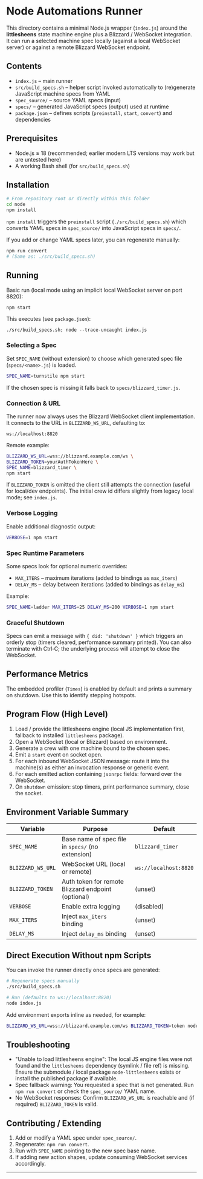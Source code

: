 # Node Automations Runner

This directory contains a minimal Node.js wrapper (`index.js`) around the **littlesheens** state machine engine plus a Blizzard / WebSocket integration. It can run a selected machine spec locally (against a local WebSocket server) or against a remote Blizzard WebSocket endpoint.

## Contents
- `index.js` – main runner
- `src/build_specs.sh` – helper script invoked automatically to (re)generate JavaScript machine specs from YAML
- `spec_source/` – source YAML specs (input)
- `specs/` – generated JavaScript specs (output) used at runtime
- `package.json` – defines scripts (`preinstall`, `start`, `convert`) and dependencies

## Prerequisites
- Node.js ≥ 18 (recommended; earlier modern LTS versions may work but are untested here)
- A working Bash shell (for `src/build_specs.sh`)

## Installation
```bash
# From repository root or directly within this folder
cd node
npm install
```
`npm install` triggers the `preinstall` script (`./src/build_specs.sh`) which converts YAML specs in `spec_source/` into JavaScript specs in `specs/`.

If you add or change YAML specs later, you can regenerate manually:
```bash
npm run convert
# (Same as: ./src/build_specs.sh)
```

## Running
Basic run (local mode using an implicit local WebSocket server on port 8820):
```bash
npm start
```
This executes (see `package.json`):
```
./src/build_specs.sh; node --trace-uncaught index.js
```

### Selecting a Spec
Set `SPEC_NAME` (without extension) to choose which generated spec file (`specs/<name>.js`) is loaded.
```bash
SPEC_NAME=turnstile npm start
```
If the chosen spec is missing it falls back to `specs/blizzard_timer.js`.

### Connection & URL
The runner now always uses the Blizzard WebSocket client implementation. It connects to the URL in `BLIZZARD_WS_URL`, defaulting to:
```
ws://localhost:8820
```
Remote example:
```bash
BLIZZARD_WS_URL=wss://blizzard.example.com/ws \
BLIZZARD_TOKEN=yourAuthTokenHere \
SPEC_NAME=blizzard_timer \
npm start
```
If `BLIZZARD_TOKEN` is omitted the client still attempts the connection (useful for local/dev endpoints). The initial crew id differs slightly from legacy local mode; see `index.js`.

### Verbose Logging
Enable additional diagnostic output:
```bash
VERBOSE=1 npm start
```

### Spec Runtime Parameters
Some specs look for optional numeric overrides:
- `MAX_ITERS` – maximum iterations (added to bindings as `max_iters`)
- `DELAY_MS` – delay between iterations (added to bindings as `delay_ms`)

Example:
```bash
SPEC_NAME=ladder MAX_ITERS=25 DELAY_MS=200 VERBOSE=1 npm start
```

### Graceful Shutdown
Specs can emit a message with `{ did: 'shutdown' }` which triggers an orderly stop (timers cleared, performance summary printed). You can also terminate with Ctrl‑C; the underlying process will attempt to close the WebSocket.

## Performance Metrics
The embedded profiler (`Times`) is enabled by default and prints a summary on shutdown. Use this to identify stepping hotspots.

## Program Flow (High Level)
1. Load / provide the littlesheens engine (local JS implementation first, fallback to installed `littlesheens` package).
2. Open a WebSocket (local or Blizzard) based on environment.
3. Generate a crew with one machine bound to the chosen spec.
4. Emit a `start` event on socket open.
5. For each inbound WebSocket JSON message: route it into the machine(s) as either an invocation response or generic event.
6. For each emitted action containing `jsonrpc` fields: forward over the WebSocket.
7. On `shutdown` emission: stop timers, print performance summary, close the socket.

## Environment Variable Summary
| Variable | Purpose | Default |
|----------|---------|---------|
| `SPEC_NAME` | Base name of spec file in `specs/` (no extension) | `blizzard_timer` |
| `BLIZZARD_WS_URL` | WebSocket URL (local or remote) | `ws://localhost:8820` |
| `BLIZZARD_TOKEN` | Auth token for remote Blizzard endpoint (optional) | (unset) |
| `VERBOSE` | Enable extra logging | (disabled) |
| `MAX_ITERS` | Inject `max_iters` binding | (unset) |
| `DELAY_MS` | Inject `delay_ms` binding | (unset) |


## Direct Execution Without npm Scripts
You can invoke the runner directly once specs are generated:
```bash
# Regenerate specs manually
./src/build_specs.sh

# Run (defaults to ws://localhost:8820)
node index.js
```
Add environment exports inline as needed, for example:
```bash
BLIZZARD_WS_URL=wss://blizzard.example.com/ws BLIZZARD_TOKEN=token node index.js
```

## Troubleshooting
- "Unable to load littlesheens engine": The local JS engine files were not found and the `littlesheens` dependency (symlink / file ref) is missing. Ensure the submodule / local package `node-littlesheens` exists or install the published package if available.
- Spec fallback warning: You requested a spec that is not generated. Run `npm run convert` or check the `spec_source/` YAML name.
- No WebSocket responses: Confirm `BLIZZARD_WS_URL` is reachable and (if required) `BLIZZARD_TOKEN` is valid.

## Contributing / Extending
1. Add or modify a YAML spec under `spec_source/`.
2. Regenerate: `npm run convert`.
3. Run with `SPEC_NAME` pointing to the new spec base name.
4. If adding new action shapes, update consuming WebSocket services accordingly.

---
